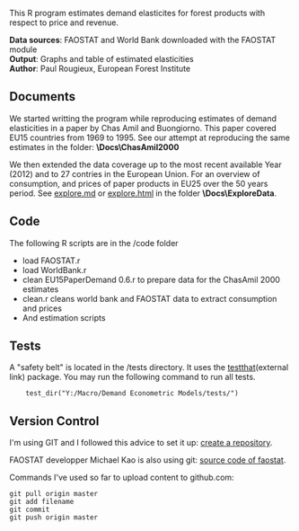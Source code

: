 This R program estimates demand elasticites for forest products with respect to price and revenue.


**Data sources**: FAOSTAT and World Bank downloaded with the FAOSTAT module  
**Output**: Graphs and table of estimated elasticities   
**Author**: Paul Rougieux, European Forest Institute  


Documents 
---------
We started writting the program while reproducing estimates 
 of demand elasticities in a paper by Chas Amil and Buongiorno.
 This paper covered EU15 countries from 1969 to 1995.
 See our attempt at reproducing the same estimates in the folder: **\Docs\ChasAmil2000**  


We then extended the data coverage up to the most recent available Year (2012)
 and to 27 contries in the European Union. For an overview of consumption, and prices of paper products in EU25 over the 50 years period. See  [explore.md](./docs/ExploreData/explore.md) or [explore.html](./docs/ExploreData/explore.html)   in the folder **\Docs\ExploreData**.

Code 
----
The following R scripts are in the /code folder
* load FAOSTAT.r
* load WorldBank.r
* clean EU15PaperDemand 0.6.r to prepare data for the ChasAmil 2000 estimates
* clean.r cleans world bank and FAOSTAT data to extract consumption and prices
* And estimation scripts

Tests
------
A "safety belt" is located in the /tests directory. It uses the [testthat](http://journal.r-project.org/archive/2011-1/RJournal_2011-1_Wickham.pdf)(external link) package.
You may run the following command to run all tests.
```
    test_dir("Y:/Macro/Demand Econometric Models/tests/")
```	

Version Control
---------------
I'm using GIT and I followed this advice to set it up:  [create a repository](https://help.github.com/articles/create-a-repo).

FAOSTAT developper Michael Kao is also using git: [source code of faostat](https://github.com/mkao006/FAOSTATpackage).

Commands I've used so far to upload content to github.com:
```
git pull origin master
git add filename
git commit
git push origin master
```
